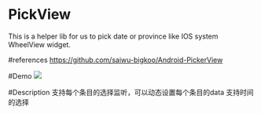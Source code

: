 # PickView
This is a helper lib for us to pick date or province like IOS system WheelView widget.

#references
https://github.com/saiwu-bigkoo/Android-PickerView

#Demo
![](https://github.com/saiwu-bigkoo/PickerView/blob/master/preview/pickerdemo.gif)  

#Description
支持每个条目的选择监听，可以动态设置每个条目的data
支持时间的选择

